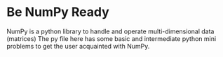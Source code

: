 # Be NumPy Ready 
NumPy is a python library to handle and operate multi-dimensional data (matrices)
The py file here has some basic and intermediate python mini problems to get the user acquainted with NumPy.